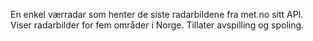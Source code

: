 En enkel værradar som henter de siste radarbildene fra met.no sitt API.
Viser radarbilder for fem områder i Norge. Tillater avspilling og spoling.
